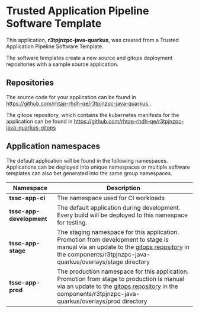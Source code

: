 # Trusted Application Pipeline Software Template

This application, **r3tpjnzpc-java-quarkus**, was created from a Trusted Application Pipeline Software Template.

The software templates create a new source and gitops deployment repositories with a sample source application. 

## Repositories

The source code for your application can be found in [https://github.com/rhtap-rhdh-qe/r3tpjnzpc-java-quarkus ](https://github.com/rhtap-rhdh-qe/r3tpjnzpc-java-quarkus ).
 
The gitops repository, which contains the kubernetes manifests for the application can be found in 
[https://github.com/rhtap-rhdh-qe/r3tpjnzpc-java-quarkus-gitops ](https://github.com/rhtap-rhdh-qe/r3tpjnzpc-java-quarkus-gitops ) 

## Application namespaces 

The default application will be found in the following namespaces. Applications can be deployed into unique namespaces or multiple software templates can also bet generated into the same group namespaces.  

|  Namespace   |  Description   |  
| -------- | -------- |
| **tssc-app-ci** | The namespace used for CI workloads |
| **tssc-app-development** | The default application during development. Every build will be deployed to this namespace for testing. |
| **tssc-app-stage** | The staging namespace for this application. Promotion from development to stage is manual via an update to the [gitops repository](https://github.com/rhtap-rhdh-qe/r3tpjnzpc-java-quarkus-gitops ) in the components/r3tpjnzpc-java-quarkus/overlays/stage directory |
| **tssc-app-prod** | The production namespace for this application. Promotion from stage to production is manual via an update to the [gitops repository](https://github.com/rhtap-rhdh-qe/r3tpjnzpc-java-quarkus-gitops ) in the components/r3tpjnzpc-java-quarkus/overlays/prod directory |